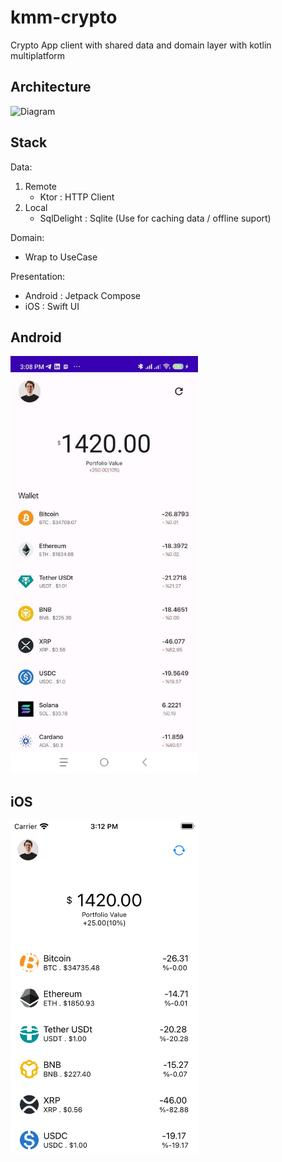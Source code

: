 # kmm-crypto
Crypto App client with shared data and domain layer with kotlin multiplatform

## Architecture
![Diagram](https://github.com/ariefannur/kmm-crypto/blob/main/screenshot/Diagram%20Shared%20Module.jpg)

## Stack
Data: 
1. Remote
    - Ktor : HTTP Client
2. Local
   - SqlDelight : Sqlite (Use for caching data / offline suport)
  
Domain:
 - Wrap to UseCase

Presentation:
- Android : Jetpack Compose
- iOS : Swift UI

## Android

<img src='screenshot/Android.jpg' width='300'>



## iOS

<img src='screenshot/iOS.png' width='300'>

